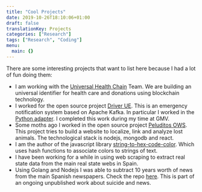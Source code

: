 ```yaml
---
title: "Cool Projects"
date: 2019-10-26T18:10:06+01:00
draft: false
translationKey: Projects
categories: ["Research"]
tags: ["Research", "Coding"]
menu:
  main: {}
---
```


There are some interesting projects that want to list here because I had a lot of fun doing them:
- I am working with the [Universal Health Chain](http://www.universal-chain.com/) Team. We are building an universal identifier for health care and donations using blockchain technology.
- I worked for the open source project [Driver UE](https://www.driver-project.eu/). 
This is an emergency notification system based on Apache Kafka. In particular I worked in the [Python adapter](https://github.com/DRIVER-EU/python-test-bed-adapter). I completed this work during my time at GMV.
- Some moths ago I worked in the open source project [Peluditos OWS](https://github.com/OSW-Peludos/peluditos-project). This project tries to build a website to localize, link and analyze lost animals. The technological stack is nodejs, mongodb and react.
- I am the author of the javascript library [string-to-hex-code-color](https://github.com/HugoJBello/string-to-hex-code-color). Which uses hash functions to associate colors to strings of text.
- I have been working for a while in using web scraping to extract real state data from the main real state webs in Spain.
- Using Golang and Nodejs I was able to subtract 10 years worth of news from the main Spanish newspapers. Check the repo [here](https://github.com/news-scrapers). This is part of an ongoing unpublished work about suicide and news.

<!--
tags: research, coding
title: Cool projects
date: 07/11/2019
-->

